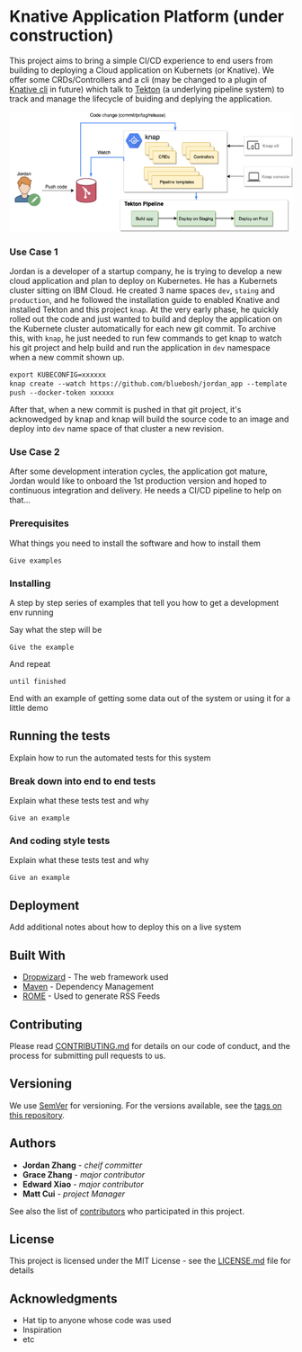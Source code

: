 # Knative Application Platform (under construction)

This project aims to bring a simple CI/CD experience to end users from building to deploying a Cloud application on Kubernets (or Knative). We offer some CRDs/Controllers and a cli (may be changed to a plugin of [Knative cli](https://github.com/knative/client) in future) which talk to [Tekton](https://github.com/tektoncd/pipeline) (a underlying pipeline system) to track and manage the lifecycle of buiding and deplying the application.

![knap_workflow](https://github.com/bluebosh/knap/blob/master/doc/knap.png)

### Use Case 1 ###
Jordan is a developer of a startup company, he is trying to develop a new cloud application and plan to deploy on Kubernetes. He has a Kubernets cluster sitting on IBM Cloud. He created 3 name spaces `dev`, `staing` and `production`, and he followed the installation guide to enabled Knative and installed Tekton and this project `knap`. At the very early phase, he quickly rolled out the code and just wanted to build and deploy the application on the Kubernete cluster automatically for each new git commit. To archive this, with `knap`, he just needed to run few commands to get knap to watch his git project and help build and run the application in `dev` namespace when a new commit shown up.

```
export KUBECONFIG=xxxxxx
knap create --watch https://github.com/bluebosh/jordan_app --template push --docker-token xxxxxx
```

After that, when a new commit is pushed in that git project, it's acknowedged by knap and knap will build the source code to an image and deploy into `dev` name space of that cluster a new revision.

### Use Case 2 ###
After some development interation cycles, the application got mature, Jordan would like to onboard the 1st production version and hoped to continuous integration and delivery. He needs a CI/CD pipeline to help on that...


### Prerequisites

What things you need to install the software and how to install them

```
Give examples
```

### Installing

A step by step series of examples that tell you how to get a development env running

Say what the step will be

```
Give the example
```

And repeat

```
until finished
```

End with an example of getting some data out of the system or using it for a little demo

## Running the tests

Explain how to run the automated tests for this system

### Break down into end to end tests

Explain what these tests test and why

```
Give an example
```

### And coding style tests

Explain what these tests test and why

```
Give an example
```

## Deployment

Add additional notes about how to deploy this on a live system

## Built With

* [Dropwizard](http://www.dropwizard.io/1.0.2/docs/) - The web framework used
* [Maven](https://maven.apache.org/) - Dependency Management
* [ROME](https://rometools.github.io/rome/) - Used to generate RSS Feeds

## Contributing

Please read [CONTRIBUTING.md](https://gist.github.com/PurpleBooth/b24679402957c63ec426) for details on our code of conduct, and the process for submitting pull requests to us.

## Versioning

We use [SemVer](http://semver.org/) for versioning. For the versions available, see the [tags on this repository](https://github.com/your/project/tags). 

## Authors

* **Jordan Zhang** - *cheif committer*
* **Grace Zhang** - *major contributor*
* **Edward Xiao** - *major contributor*
* **Matt Cui** - *project Manager*

See also the list of [contributors](https://github.com/your/project/contributors) who participated in this project.

## License

This project is licensed under the MIT License - see the [LICENSE.md](LICENSE.md) file for details

## Acknowledgments

* Hat tip to anyone whose code was used
* Inspiration
* etc
